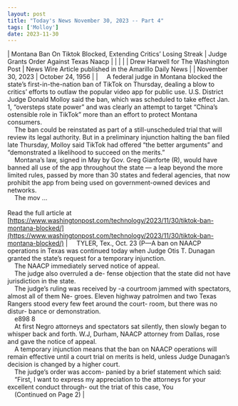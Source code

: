 ```yaml
---
layout: post
title: "Today's News November 30, 2023 -- Part 4"
tags: ['Molloy']
date: 2023-11-30
---
```


| Montana Ban On Tiktok Blocked, Extending Critics’ Losing Streak | Judge Grants Order Against Texas Naacp  |
|  |  |
| Drew Harwell for The Washington Post | News Wire Article published in the Amarillo Daily News |
| November 30, 2023 | October 24, 1956 |
| &nbsp;&nbsp;&nbsp;&nbsp;A federal judge in Montana blocked the state’s first-in-the-nation ban of TikTok on Thursday, dealing a blow to critics’ efforts to outlaw the popular video app for public use. U.S. District Judge Donald Molloy said the ban, which was scheduled to take effect Jan. 1, “oversteps state power” and was clearly an attempt to target “China’s ostensible role in TikTok” more than an effort to protect Montana consumers.<br>&nbsp;&nbsp;&nbsp;&nbsp;The ban could be reinstated as part of a still-unscheduled trial that will review its legal authority. But in a preliminary injunction halting the ban filed late Thursday, Molloy said TikTok had offered “the better arguments” and “demonstrated a likelihood to succeed on the merits.”<br>&nbsp;&nbsp;&nbsp;&nbsp;Montana’s law, signed in May by Gov. Greg Gianforte (R), would have banned all use of the app throughout the state — a leap beyond the more limited rules, passed by more than 30 states and federal agencies, that now prohibit the app from being used on government-owned devices and networks.<br>&nbsp;&nbsp;&nbsp;&nbsp;The mov ...<br><br>Read the full article at<br>[https://www.washingtonpost.com/technology/2023/11/30/tiktok-ban-montana-blocked/](https://www.washingtonpost.com/technology/2023/11/30/tiktok-ban-montana-blocked/) | &nbsp;&nbsp;&nbsp;&nbsp;TYLER, Tex., Oct. 23 (P—A ban on NAACP operations in Texas was continued today when Judge Otis T. Dunagan granted the state’s request for a temporary injunction.<br>&nbsp;&nbsp;&nbsp;&nbsp;The NAACP immediately served notice of appeal.<br>&nbsp;&nbsp;&nbsp;&nbsp;The judge also overruled a de- fense objection that the state did not have jurisdiction in the state.<br>&nbsp;&nbsp;&nbsp;&nbsp;The judge’s ruling was received by -a courtroom jammed with spectators, almost all of them Ne- groes. Eleven highway patrolmen and two Texas Rangers stood every few feet around the court- room, but there was no distur- bance or demonstration.<br>&nbsp;&nbsp;&nbsp;&nbsp;e898 8<br>&nbsp;&nbsp;&nbsp;&nbsp;At first Negro attorneys and spectators sat silently, then slowly began to whisper back and forth. W.J, Durham, NAACP attorney from Dallas, rose and gave the notice of appeal.<br>&nbsp;&nbsp;&nbsp;&nbsp;A temporary injunction means that the ban on NAACP operations will remain effective until a court trial on merits is held, unless Judge Dunagan’s decision is changed by a higher court.<br>&nbsp;&nbsp;&nbsp;&nbsp;The judge’s order was accom- panied by a brief statement which said:<br>&nbsp;&nbsp;&nbsp;&nbsp;“First, I want to express my appreciation to the attorneys for your excellent conduct through- out the triat of this case, You<br>&nbsp;&nbsp;&nbsp;&nbsp;(Continued on Page 2)  |